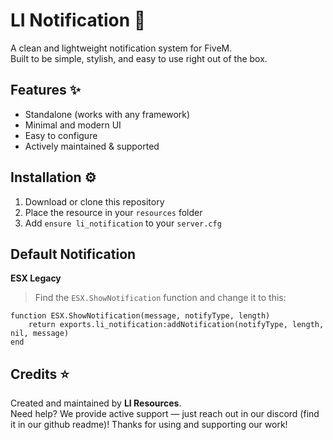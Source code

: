 # LI Notification 🔔
A clean and lightweight notification system for FiveM.  
Built to be simple, stylish, and easy to use right out of the box.  

## Features ✨
- Standalone (works with any framework)  
- Minimal and modern UI  
- Easy to configure  
- Actively maintained & supported  

## Installation ⚙️
1. Download or clone this repository  
2. Place the resource in your `resources` folder  
3. Add `ensure li_notification` to your `server.cfg`

## Default Notification
**ESX Legacy**
> Find the `ESX.ShowNotification` function and change it to this:
```
function ESX.ShowNotification(message, notifyType, length)
    return exports.li_notification:addNotification(notifyType, length, nil, message)
end
```

## Credits ⭐
Created and maintained by **LI Resources**.  
Need help? We provide active support — just reach out in our discord (find it in our github readme)!
Thanks for using and supporting our work!
